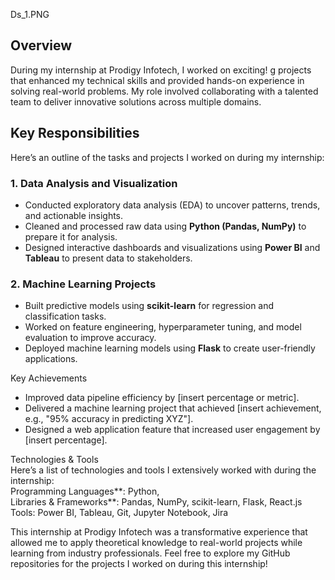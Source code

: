 Ds_1.PNG

## Overview  
During my internship at Prodigy Infotech, I worked on exciting!
g projects that enhanced my technical skills and provided hands-on experience in solving real-world problems. My role involved collaborating with a talented team to deliver innovative solutions across multiple domains.  

## Key Responsibilities  
Here’s an outline of the tasks and projects I worked on during my internship:  

### 1. **Data Analysis and Visualization**  
- Conducted exploratory data analysis (EDA) to uncover patterns, trends, and actionable insights.  
- Cleaned and processed raw data using **Python (Pandas, NumPy)** to prepare it for analysis.  
- Designed interactive dashboards and visualizations using **Power BI** and **Tableau** to present data to stakeholders.  

### 2. **Machine Learning Projects**  
- Built predictive models using **scikit-learn** for regression and classification tasks.  
- Worked on feature engineering, hyperparameter tuning, and model evaluation to improve accuracy.  
- Deployed machine learning models using **Flask** to create user-friendly applications.  

 Key Achievements  
- Improved data pipeline efficiency by [insert percentage or metric].  
- Delivered a machine learning project that achieved [insert achievement, e.g., "95% accuracy in predicting XYZ"].  
- Designed a web application feature that increased user engagement by [insert percentage].  

Technologies & Tools  
Here’s a list of technologies and tools I extensively worked with during the internship:  
Programming Languages**: Python,   
Libraries & Frameworks**: Pandas, NumPy, scikit-learn, Flask, React.js  
Tools: Power BI, Tableau, Git, Jupyter Notebook, Jira  




This internship at Prodigy Infotech was a transformative experience that allowed me to apply theoretical knowledge to real-world projects while learning from industry professionals. Feel free to explore my GitHub repositories for the projects I worked on during this internship!
